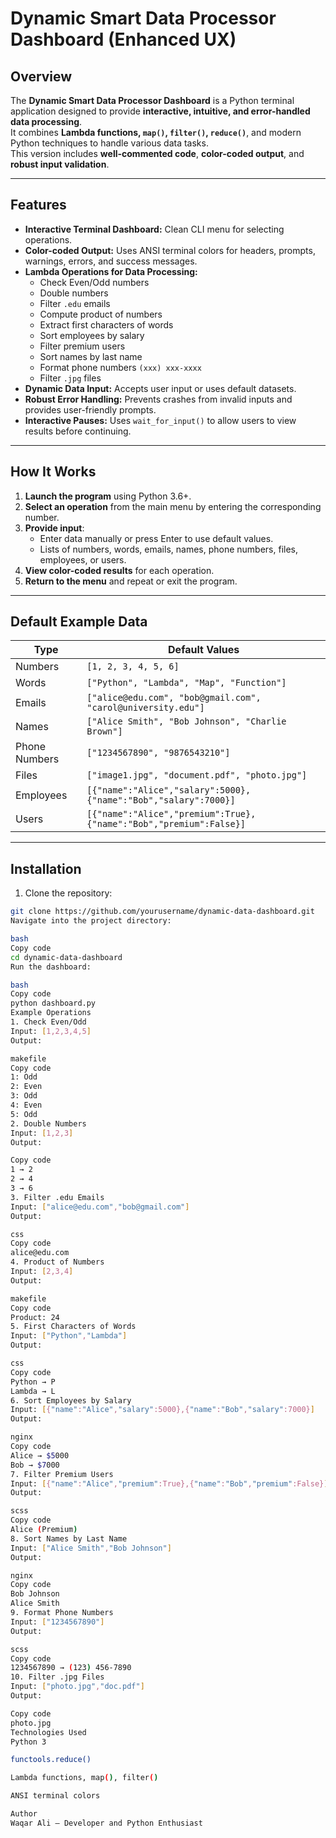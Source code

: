 
# Dynamic Smart Data Processor Dashboard (Enhanced UX)

## Overview
The **Dynamic Smart Data Processor Dashboard** is a Python terminal application designed to provide **interactive, intuitive, and error-handled data processing**.  
It combines **Lambda functions, `map()`, `filter()`, `reduce()`**, and modern Python techniques to handle various data tasks.  
This version includes **well-commented code**, **color-coded output**, and **robust input validation**.

---

## Features
- **Interactive Terminal Dashboard:** Clean CLI menu for selecting operations.
- **Color-coded Output:** Uses ANSI terminal colors for headers, prompts, warnings, errors, and success messages.
- **Lambda Operations for Data Processing:**
  - Check Even/Odd numbers
  - Double numbers
  - Filter `.edu` emails
  - Compute product of numbers
  - Extract first characters of words
  - Sort employees by salary
  - Filter premium users
  - Sort names by last name
  - Format phone numbers `(xxx) xxx-xxxx`
  - Filter `.jpg` files
- **Dynamic Data Input:** Accepts user input or uses default datasets.
- **Robust Error Handling:** Prevents crashes from invalid inputs and provides user-friendly prompts.
- **Interactive Pauses:** Uses `wait_for_input()` to allow users to view results before continuing.

---

## How It Works
1. **Launch the program** using Python 3.6+.
2. **Select an operation** from the main menu by entering the corresponding number.
3. **Provide input**:
   - Enter data manually or press Enter to use default values.
   - Lists of numbers, words, emails, names, phone numbers, files, employees, or users.
4. **View color-coded results** for each operation.
5. **Return to the menu** and repeat or exit the program.

---

## Default Example Data
| Type          | Default Values |
|---------------|----------------|
| Numbers       | `[1, 2, 3, 4, 5, 6]` |
| Words         | `["Python", "Lambda", "Map", "Function"]` |
| Emails        | `["alice@edu.com", "bob@gmail.com", "carol@university.edu"]` |
| Names         | `["Alice Smith", "Bob Johnson", "Charlie Brown"]` |
| Phone Numbers | `["1234567890", "9876543210"]` |
| Files         | `["image1.jpg", "document.pdf", "photo.jpg"]` |
| Employees     | `[{"name":"Alice","salary":5000},{"name":"Bob","salary":7000}]` |
| Users         | `[{"name":"Alice","premium":True},{"name":"Bob","premium":False}]` |

---

## Installation
1. Clone the repository:
```bash
git clone https://github.com/yourusername/dynamic-data-dashboard.git
Navigate into the project directory:

bash
Copy code
cd dynamic-data-dashboard
Run the dashboard:

bash
Copy code
python dashboard.py
Example Operations
1. Check Even/Odd
Input: [1,2,3,4,5]
Output:

makefile
Copy code
1: Odd
2: Even
3: Odd
4: Even
5: Odd
2. Double Numbers
Input: [1,2,3]
Output:

Copy code
1 → 2
2 → 4
3 → 6
3. Filter .edu Emails
Input: ["alice@edu.com","bob@gmail.com"]
Output:

css
Copy code
alice@edu.com
4. Product of Numbers
Input: [2,3,4]
Output:

makefile
Copy code
Product: 24
5. First Characters of Words
Input: ["Python","Lambda"]
Output:

css
Copy code
Python → P
Lambda → L
6. Sort Employees by Salary
Input: [{"name":"Alice","salary":5000},{"name":"Bob","salary":7000}]
Output:

nginx
Copy code
Alice → $5000
Bob → $7000
7. Filter Premium Users
Input: [{"name":"Alice","premium":True},{"name":"Bob","premium":False}]
Output:

scss
Copy code
Alice (Premium)
8. Sort Names by Last Name
Input: ["Alice Smith","Bob Johnson"]
Output:

nginx
Copy code
Bob Johnson
Alice Smith
9. Format Phone Numbers
Input: ["1234567890"]
Output:

scss
Copy code
1234567890 → (123) 456-7890
10. Filter .jpg Files
Input: ["photo.jpg","doc.pdf"]
Output:

Copy code
photo.jpg
Technologies Used
Python 3

functools.reduce()

Lambda functions, map(), filter()

ANSI terminal colors

Author
Waqar Ali – Developer and Python Enthusiast

